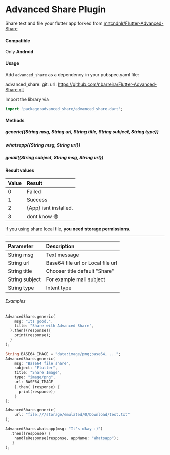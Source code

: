 # Advanced Share Plugin
Share text and file your flutter app forked from [mrtcndnlr/Flutter-Advanced-Share](https://github.com/mrtcndnlr/Flutter-Advanced-Share)

#### Compatible
Only **Android**

#### Usage
Add `advanced_share` as a dependency in your pubspec.yaml file:

advanced_share:
    git:
      url: https://github.com/nbarreira/Flutter-Advanced-Share.git




Import the library via
``` dart
import 'package:advanced_share/advanced_share.dart';
```
#### Methods
##### generic({String msg, String url, String title, String subject, String type})
##### whatsapp({String msg, String url})
##### gmail({String subject, String msg, String url})

**Result values**

| Value  | Result  |
| :------------ | :------------ |
| 0  | Failed  |
| 1  | Success  |
| 2  |  {App} isnt installed. |
| 3  | dont know :smile:  |

if you using share local file, **you need storage permissions**.

------------


| Parameter  | Description  |
| :------------ | :------------ |
| String msg  | Text message  |
| String url  | Base64 file url or Local file url  |
| String title  | Chooser title default "Share" |
| String subject  | For example mail subject  |
| String type  | Intent type  |

###### Examples
``` dart
AdvancedShare.generic(
    msg: "Its good.", 
    title: "Share with Advanced Share",
  ).then((response){
	print(response);
  }
);
```
``` dart
String BASE64_IMAGE = "data:image/png;base64, ...";
AdvancedShare.generic(
    msg: "Base64 file share", 
    subject: "Flutter",
    title: "Share Image",
    type: "image/png",
    url: BASE64_IMAGE
    ).then( (response) {
	  print(response);
    }
);
```
``` dart
AdvancedShare.generic(
    url: "file:///storage/emulated/0/Download/test.txt"
);
```
``` dart
AdvancedShare.whatsapp(msg: "It's okay :)")
  .then((response) {
    handleResponse(response, appName: "Whatsapp");
   }
);
```

